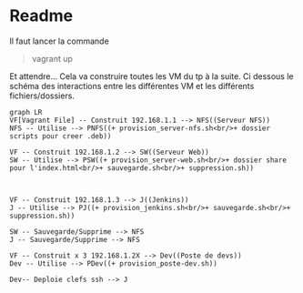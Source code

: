 # Readme

Il faut lancer la commande 
> vagrant up

Et attendre...  Cela va construire toutes les VM du tp à la suite. 
Ci dessous le schéma des interactions entre les différentes VM et les différents fichiers/dossiers.

```mermaid
graph LR
VF[Vagrant File] -- Construit 192.168.1.1 --> NFS((Serveur NFS)) 
NFS -- Utilise --> PNFS((+ provision_server-nfs.sh<br/>+ dossier scripts pour creer .deb))

VF -- Construit 192.168.1.2 --> SW((Serveur Web))
SW -- Utilise --> PSW((+ provision_server-web.sh<br/>+ dossier share pour l'index.html<br/>+ sauvegarde.sh<br/>+ suppression.sh))



VF -- Construit 192.168.1.3 --> J((Jenkins))
J -- Utilise --> PJ((+ provision_jenkins.sh<br/>+ sauvegarde.sh<br/>+ suppression.sh))

SW -- Sauvegarde/Supprime --> NFS
J -- Sauvegarde/Supprime --> NFS

VF -- Construit x 3 192.168.1.2X --> Dev((Poste de devs))
Dev -- Utilise --> PDev((+ provision_poste-dev.sh))

Dev-- Deploie clefs ssh --> J